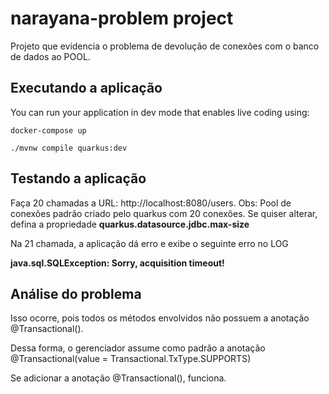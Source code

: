 # narayana-problem project

Projeto que evidencia o problema de devolução de conexões com o banco de dados ao POOL.

## Executando a aplicação

You can run your application in dev mode that enables live coding using:
```shell script
docker-compose up
```

```shell script
./mvnw compile quarkus:dev
```

## Testando a aplicação

Faça 20 chamadas a URL: http://localhost:8080/users. Obs: Pool de conexões padrão criado pelo quarkus com 20 conexões. Se quiser alterar, defina a propriedade **quarkus.datasource.jdbc.max-size**

Na 21 chamada, a aplicação dá erro e exibe o seguinte erro no LOG

**java.sql.SQLException: Sorry, acquisition timeout!**

## Análise do problema

Isso ocorre, pois todos os métodos envolvidos não possuem a anotação @Transactional().

Dessa forma, o gerenciador assume como padrão a anotação @Transactional(value = Transactional.TxType.SUPPORTS)

Se adicionar a anotação @Transactional(), funciona.
